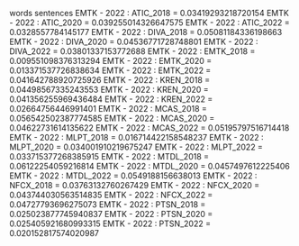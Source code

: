words
sentences
EMTK - 2022 : ATIC_2018 = 0.03419293218720154
EMTK - 2022 : ATIC_2020 = 0.039255014326647575
EMTK - 2022 : ATIC_2022 = 0.0328557784145177
EMTK - 2022 : DIVA_2018 = 0.05081184336198663
EMTK - 2022 : DIVA_2020 = 0.04536771728748801
EMTK - 2022 : DIVA_2022 = 0.03801337153772688
EMTK - 2022 : EMTK_2018 = 0.009551098376313294
EMTK - 2022 : EMTK_2020 = 0.013371537726838634
EMTK - 2022 : EMTK_2022 = 0.041642788920725926
EMTK - 2022 : KREN_2018 = 0.04498567335243553
EMTK - 2022 : KREN_2020 = 0.041356255969436484
EMTK - 2022 : KREN_2022 = 0.02664756446991401
EMTK - 2022 : MCAS_2018 = 0.056542502387774585
EMTK - 2022 : MCAS_2020 = 0.04622731614135622
EMTK - 2022 : MCAS_2022 = 0.05195797516714418
EMTK - 2022 : MLPT_2018 = 0.016714422158548237
EMTK - 2022 : MLPT_2020 = 0.034001910219675247
EMTK - 2022 : MLPT_2022 = 0.033715377268385915
EMTK - 2022 : MTDL_2018 = 0.06122254059216814
EMTK - 2022 : MTDL_2020 = 0.0457497612225406
EMTK - 2022 : MTDL_2022 = 0.0549188156638013
EMTK - 2022 : NFCX_2018 = 0.03763132760267429
EMTK - 2022 : NFCX_2020 = 0.043744030563514835
EMTK - 2022 : NFCX_2022 = 0.04727793696275073
EMTK - 2022 : PTSN_2018 = 0.025023877745940837
EMTK - 2022 : PTSN_2020 = 0.025405921680993315
EMTK - 2022 : PTSN_2022 = 0.020152817574020987
